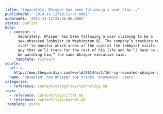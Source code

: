 ```yaml
---
title: 'Separately, Whisper has been following a user clai...'
publishedAt: '2014-11-12T19:21:34.000Z'
updatedAt: '2014-11-12T21:35:06.000Z'
status: publish
body:
  - content: >
      Separately, Whisper has been following a user claiming to be a
      sex-obsessed lobbyist in Washington DC. The company’s tracking tools allow
      staff to monitor which areas of the capital the lobbyist visits. “He’s a
      guy that we’ll track for the rest of his life and he’ll have no idea we’ll
      be watching him,” the same Whisper executive said.
    _template: richText
source:
  url: >-
    http://www.theguardian.com/world/2014/oct/16/-sp-revealed-whisper-app-tracking-users
  name: 'Revealed: how Whisper app tracks ‘anonymous’ users'
categories:
  - reference: content/categories/technology.md
tags:
  - reference: content/tags/ifttt.md
  - reference: content/tags/pocket.md
_template: quote
---
```



